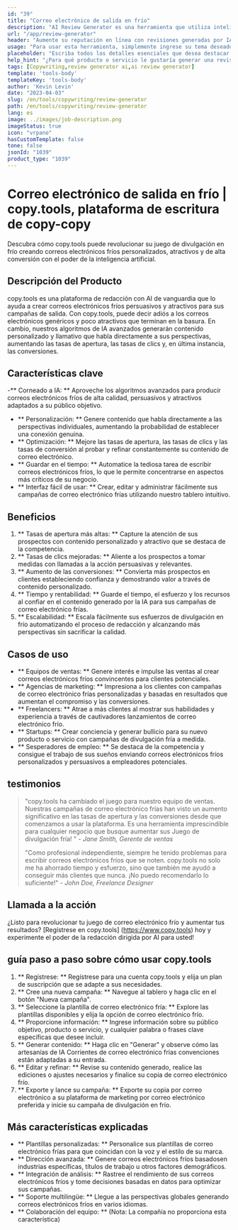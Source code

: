 ```yaml
---
id: "39"
title: "Correo electrónico de salida en frío"
description: "AI Review Generator es una herramienta que utiliza inteligencia artificial para crear revisiones auténticas y persuasivas para productos o servicios.  Ahorre tiempo y esfuerzo generando revisiones realistas, coherentes y atractivas basadas en un tema o palabras clave determinadas para mejorar su presencia y credibilidad en línea."
url: "/app/review-generator"
header: "Aumente su reputación en línea con revisiones generadas por IA."
usage: "Para usar esta herramienta, simplemente ingrese su tema deseado, palabras clave y características clave del producto o servicio.  El generador de revisión de AI creará una revisión bien estructurada, única y persuasiva basada en su aporte."
placeholder: "Escriba todos los detalles esenciales que desea destacar en la revisión, por ejemplo: \ n \ n Puntos clave: \ n \ n1.  Excelente servicio al cliente \ N2.  Producto de alta calidad \ n3.  Envío rápido \ n \ n Palabras clave: servicio al cliente, calidad del producto, envío \ n \ n"
help_hint: "¿Para qué producto o servicio le gustaría generar una revisión?  Ingrese algunas palabras clave relacionadas con el tema y crearemos una revisión convincente basada en su aporte.  Se recomienda enumerar los puntos clave que desea resaltar en la revisión."
tags: [Copywriting,review generator ai,ai review generator]
template: 'tools-body'
templateKey: 'tools-body'
author: 'Kevin Levin'
date: "2023-04-03"
slug: /en/tools/copywriting/review-generator
path: /en/tools/copywriting/review-generator
lang: es
image: ../images/job-description.png
imageStatus: true
icon: "vrpano"
hasCustomTemplate: false
tone: false
jsonId: "1039"
product_type: "1039"
---
```

# Correo electrónico de salida en frío |  copy.tools, plataforma de escritura de copy-copy

Descubra cómo copy.tools puede revolucionar su juego de divulgación en frío creando correos electrónicos fríos personalizados, atractivos y de alta conversión con el poder de la inteligencia artificial.

## Descripción del Producto

copy.tools es una plataforma de redacción con AI de vanguardia que lo ayuda a crear correos electrónicos fríos persuasivos y atractivos para sus campañas de salida.  Con copy.tools, puede decir adiós a los correos electrónicos genéricos y poco atractivos que terminan en la basura.  En cambio, nuestros algoritmos de IA avanzados generarán contenido personalizado y llamativo que habla directamente a sus perspectivas, aumentando las tasas de apertura, las tasas de clics y, en última instancia, las conversiones.

## Características clave

-** Corneado a IA: ** Aproveche los algoritmos avanzados para producir correos electrónicos fríos de alta calidad, persuasivos y atractivos adaptados a su público objetivo.
 - ** Personalización: ** Genere contenido que habla directamente a las perspectivas individuales, aumentando la probabilidad de establecer una conexión genuina.
 - ** Optimización: ** Mejore las tasas de apertura, las tasas de clics y las tasas de conversión al probar y refinar constantemente su contenido de correo electrónico.
 - ** Guardar en el tiempo: ** Automatice la tediosa tarea de escribir correos electrónicos fríos, lo que le permite concentrarse en aspectos más críticos de su negocio.
 - ** Interfaz fácil de usar: ** Crear, editar y administrar fácilmente sus campañas de correo electrónico frías utilizando nuestro tablero intuitivo.

## Beneficios

1. ** Tasas de apertura más altas: ** Capture la atención de sus prospectos con contenido personalizado y atractivo que se destaca de la competencia.
 2. ** Tasas de clics mejoradas: ** Aliente a los prospectos a tomar medidas con llamadas a la acción persuasivas y relevantes.
 3. ** Aumento de las conversiones: ** Convierta más prospectos en clientes estableciendo confianza y demostrando valor a través de contenido personalizado.
 4. ** Tiempo y rentabilidad: ** Guarde el tiempo, el esfuerzo y los recursos al confiar en el contenido generado por la IA para sus campañas de correo electrónico frías.
 5. ** Escalabilidad: ** Escala fácilmente sus esfuerzos de divulgación en frío automatizando el proceso de redacción y alcanzando más perspectivas sin sacrificar la calidad.

## Casos de uso

- ** Equipos de ventas: ** Genere interés e impulse las ventas al crear correos electrónicos fríos convincentes para clientes potenciales.
 - ** Agencias de marketing: ** Impresiona a los clientes con campañas de correo electrónico frías personalizadas y basadas en resultados que aumentan el compromiso y las conversiones.
 - ** Freelancers: ** Atrae a más clientes al mostrar sus habilidades y experiencia a través de cautivadores lanzamientos de correo electrónico frío.
 - ** Startups: ** Crear conciencia y generar bullicio para su nuevo producto o servicio con campañas de divulgación fría a medida.
 - ** Sesperadores de empleo: ** Se destaca de la competencia y consigue el trabajo de sus sueños enviando correos electrónicos fríos personalizados y persuasivos a empleadores potenciales.

## testimonios

> "copy.tools ha cambiado el juego para nuestro equipo de ventas. Nuestras campañas de correo electrónico frías han visto un aumento significativo en las tasas de apertura y las conversiones desde que comenzamos a usar la plataforma. Es una herramienta imprescindible para cualquier negocio que busque aumentar sus  Juego de divulgación fría! "  - _Jane Smith, Gerente de ventas_
 >
 > "Como profesional independiente, siempre he tenido problemas para escribir correos electrónicos fríos que se noten. copy.tools no solo me ha ahorrado tiempo y esfuerzo, sino que también me ayudó a conseguir más clientes que nunca. ¡No puedo recomendarlo lo suficiente!"  - _John Doe, Freelance Designer_

## Llamada a la acción

¿Listo para revolucionar tu juego de correo electrónico frío y aumentar tus resultados?  [Regístrese en copy.tools] (https://www.copy.tools) hoy y experimente el poder de la redacción dirigida por AI para usted!

## guía paso a paso sobre cómo usar copy.tools

1. ** Regístrese: ** Regístrese para una cuenta copy.tools y elija un plan de suscripción que se adapte a sus necesidades.
 2. ** Cree una nueva campaña: ** Navegue al tablero y haga clic en el botón "Nueva campaña".
 3. ** Seleccione la plantilla de correo electrónico fría: ** Explore las plantillas disponibles y elija la opción de correo electrónico frío.
 4. ** Proporcione información: ** Ingrese información sobre su público objetivo, producto o servicio, y cualquier palabra o frases clave específicas que desee incluir.
 5. ** Generar contenido: ** Haga clic en "Generar" y observe cómo las artesanías de IA Corrientes de correo electrónico frías convenciones están adaptadas a su entrada.
 6. ** Editar y refinar: ** Revise su contenido generado, realice las ediciones o ajustes necesarios y finalice su copia de correo electrónico frío.
 7. ** Exporte y lance su campaña: ** Exporte su copia por correo electrónico a su plataforma de marketing por correo electrónico preferida y inicie su campaña de divulgación en frío.

## Más características explicadas

- ** Plantillas personalizadas: ** Personalice sus plantillas de correo electrónico frías para que coincidan con la voz y el estilo de su marca.
 - ** Dirección avanzada: ** Genere correos electrónicos fríos basados ​​en industrias específicas, títulos de trabajo u otros factores demográficos.
 - ** Integración de análisis: ** Rastree el rendimiento de sus correos electrónicos fríos y tome decisiones basadas en datos para optimizar sus campañas.
 - ** Soporte multilingüe: ** Llegue a las perspectivas globales generando correos electrónicos fríos en varios idiomas.
 - ** Colaboración del equipo: ** (Nota: La compañía no proporciona esta característica)
